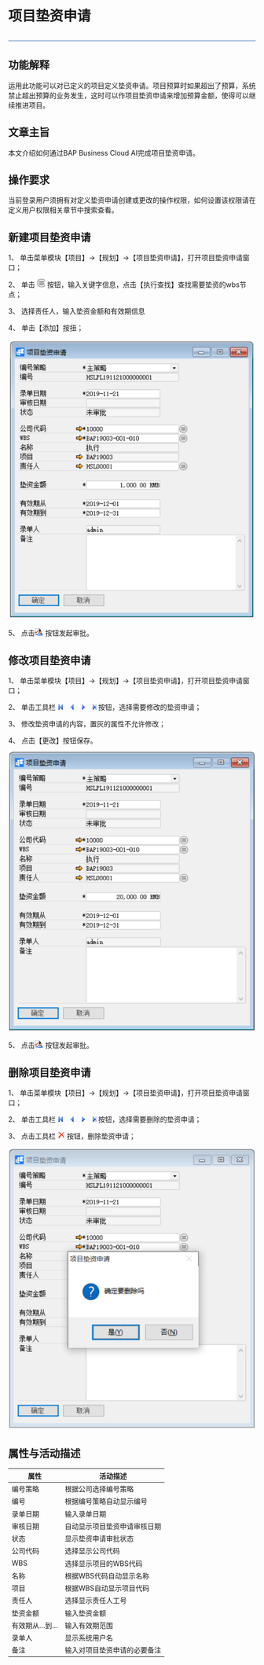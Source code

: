 # 项目垫资申请

 ![1574659612041](zsk_xm_dy/common/headLine.png)

## 功能解释

运用此功能可以对已定义的项目定义垫资申请。项目预算时如果超出了预算，系统禁止超出预算的业务发生，这时可以作项目垫资申请来增加预算金额，使得可以继续推进项目。

## 文章主旨

本文介绍如何通过BAP Business Cloud AI完成项目垫资申请。

## 操作要求

当前登录用户须拥有对定义垫资申请创建或更改的操作权限，如何设置该权限请在定义用户权限相关章节中搜索查看。

## 新建项目垫资申请

1、 单击菜单模块【项目】->【规划】->【项目垫资申请】，打开项目垫资申请窗口；

2、 单击 ![1574670528055](zsk_xm_dy/2.5.png) 按钮，输入关键字信息，点击【执行查找】查找需要垫资的wbs节点；

3、 选择责任人，输入垫资金额和有效期信息

4、 单击【添加】按扭；

   ![1574670549490](zsk_xm_dy/2.6.png)

5、 点击![1574670559270](zsk_xm_dy/common/审批.png)  按钮发起审批。

 

## 修改项目垫资申请

1、 单击菜单模块【项目】->【规划】->【项目垫资申请】，打开项目垫资申请窗口；

2、 单击工具栏 ![1574670567051](zsk_xm_dy/common/翻页.png)  按钮，选择需要修改的垫资申请；

3、 修改垫资申请的内容，置灰的属性不允许修改；

4、 点击【更改】按钮保存。

 ![1574670575372](zsk_xm_dy/2.7.png)  

5、 点击![1574670586837](zsk_xm_dy/common/审批.png  )   按钮发起审批。

## 删除项目垫资申请

1、 单击菜单模块【项目】->【规划】->【项目垫资申请】，打开项目垫资申请窗口；

2、 单击工具栏 ![1574670595584](zsk_xm_dy/common/翻页.png)  按钮，选择需要删除的垫资申请；

3、 点击工具栏 ![1574670601898](zsk_xm_dy/common/删除.png)  按钮，删除垫资申请；

   ![1574670614877](zsk_xm_dy/2.8.png)

## 属性与活动描述

| **属性**     | **活动描述**                 |
| ------------ | ---------------------------- |
| 编号策略     | 根据公司选择编号策略         |
| 编号         | 根据编号策略自动显示编号     |
| 录单日期     | 输入录单日期                 |
| 审核日期     | 自动显示项目垫资申请审核日期 |
| 状态         | 显示垫资申请审批状态         |
| 公司代码     | 选择显示公司代码             |
| WBS          | 选择显示项目的WBS代码        |
| 名称         | 根据WBS代码自动显示名称      |
| 项目         | 根据WBS自动显示项目代码      |
| 责任人       | 选择显示责任人工号           |
| 垫资金额     | 输入垫资金额                 |
| 有效期从…到… | 输入有效期范围               |
| 录单人       | 显示系统用户名               |
| 备注         | 输入对项目垫资申请的必要备注 |

 

   
